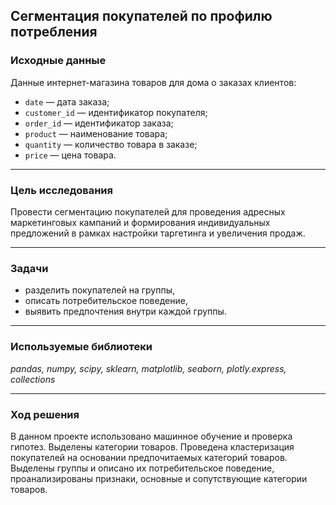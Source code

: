 ## Сегментация покупателей по профилю потребления
### Исходные данные
Данные интернет-магазина товаров для дома о заказах клиентов:
- `date` — дата заказа;
- `customer_id` — идентификатор покупателя;
- `order_id` — идентификатор заказа;
- `product` — наименование товара;
- `quantity` — количество товара в заказе;
- `price` — цена товара.
____
### Цель исследования

Провести сегментацию покупателей для проведения адресных маркетинговых кампаний и формирования индивидуальных предложений в рамках настройки таргетинга и увеличения продаж.
______
### Задачи
* разделить покупателей на группы, 
* описать потребительское поведение,
* выявить предпочтения внутри каждой группы. 
_____
### Используемые библиотеки
*pandas, numpy, scipy, sklearn, matplotlib, seaborn, plotly.express, collections*
- - -
### Ход решения
В данном проекте использовано машинное обучение и проверка гипотез. Выделены категории товаров. Проведена кластеризация покупателей на основании предпочитаемых категорий товаров. Выделены группы и описано их потребительское поведение, проанализированы признаки, основные и сопутствующие категории товаров. 


